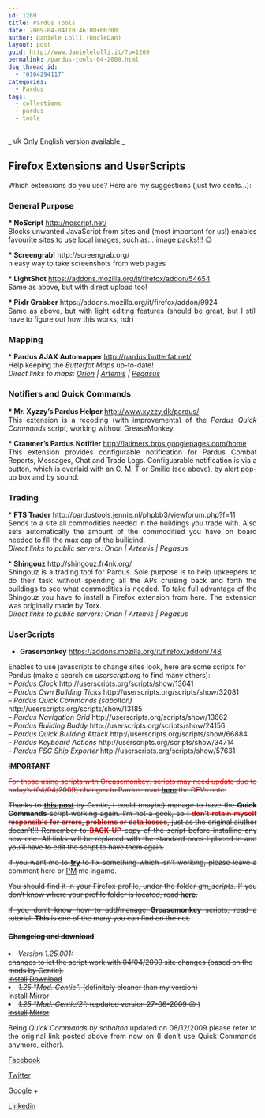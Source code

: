 ```yaml
---
id: 1269
title: Pardus Tools
date: 2009-04-04T10:46:08+00:00
author: Daniele Lolli (UncleDan)
layout: post
guid: http://www.danielelolli.it/?p=1269
permalink: /pardus-tools-04-2009.html
dsq_thread_id:
  - "6164294117"
categories:
  - Pardus
tags:
  - collections
  - pardus
  - tools
---
```

_ <img class="alignnone size-full wp-image-149" title="uk-flag-xsmall" src="http://www.danielelolli.it/wp-content/uploads/2009/03/uk-flag-xsmall.gif" alt="uk-flag-xsmall" width="20" height="15" />Only English version available._

## Firefox Extensions and UserScripts

<p style="text-align: justify;">
  Which extensions do you use? Here are my suggestions (just two cents&#8230;):
</p>

### General Purpose

<p style="text-align: justify;">
  <strong>* NoScript</strong> <a href="http://noscript.net/" target="_blank">http://noscript.net/<br /> </a>Blocks unwanted JavaScript from sites and (most important for us!) enables favourite sites to use local images, such as&#8230; image packs!!! 😉
</p>

<p style="text-align: justify;">
  <strong>* Screengrab!</strong> http://screengrab.org/<br /> n easy way to take screenshots from web pages
</p>

<p style="text-align: justify;">
  <strong>* LightShot</strong> <a title="LightShot" href="https://addons.mozilla.org/it/firefox/addon/54654" target="_blank">https://addons.mozilla.org/it/firefox/addon/54654</a><br /> Same as above, but with direct upload too!
</p>

<p style="text-align: justify;">
  <strong>* Pixlr Grabber</strong> https://addons.mozilla.org/it/firefox/addon/9924<br /> Same as above, but with light editing features (should be great, but I still have to figure out how this works, ndr)
</p>

### Mapping

<p style="text-align: justify;">
  * <strong>Pardus AJAX Automapper</strong> <a href="http://pardus.butterfat.net/" target="_blank">http://pardus.butterfat.net/</a><br /> Help keeping the <em>Butterfat Maps</em> up-to-date!<br /> <em>Direct links to maps: <a title="Pardus Butterfat Maps - Orion" href="http://pardus.butterfat.net/pardusmapper/maps/orion/universe.html" target="_blank">Orion</a> | <a title="Pardus Butterfat Maps - Artemis" href="http://pardus.butterfat.net/pardusmapper/maps/artemis/universe.html" target="_blank">Artemis</a> | <a title="Pardus Butterfat Maps - Pegasus" href="http://pardus.butterfat.net/pardusmapper/maps/pegasus/universe.html" target="_blank">Pegasus</a> </em>
</p>

### Notifiers and Quick Commands

<p style="text-align: justify;">
  <strong>* Mr. Xyzzy&#8217;s Pardus Helper</strong> <a href="http://www.xyzzy.dk/pardus/">http://www.xyzzy.dk/pardus/</a><br /> This extension is a recoding (with improvements) of the <em>Pardus Quick Commands</em> script, working without GreaseMonkey.
</p>

<p style="text-align: justify;">
  <strong>* Cranmer&#8217;s Pardus Notifier</strong> <a href="http://latimers.bros.googlepages.com/home" target="_blank">http://latimers.bros.googlepages.com/home</a><br /> This extension provides configurable notification for Pardus Combat Reports, Messages, Chat and Trade Logs. Configuarable notification is via a button, which is overlaid with an C, M, T or Smilie (see above), by alert pop-up box and by sound.
</p>

### Trading

<p style="text-align: justify;">
  * <strong>FTS Trader</strong> http://pardustools.jennie.nl/phpbb3/viewforum.php?f=11<br /> Sends to a site all commodities needed in the buildings you trade with. Also sets automatically the amount of the commoditied you have on board needed to fill the max cap of the builidind.<br /> <em> Direct links to public servers: Orion | Artemis | Pegasus</em>
</p>

<p style="text-align: justify;">
  * <strong>Shingouz</strong> http://shingouz.fr4nk.org/<br /> Shingouz is a trading tool for Pardus. Sole purpose is to help upkeepers to do their task without spending all the APs cruising back and forth the buildings to see what commodities is needed. To take full advantage of the Shingouz you have to install a Firefox extension from here. The extension was originally made by Torx.<br /> <em> Direct links to public servers: Orion | Artemis | Pegasus</em>
</p>

### UserScripts

* **Grasemonkey** <a href="https://addons.mozilla.org/it/firefox/addon/748" target="_blank">https://addons.mozilla.org/it/firefox/addon/748</a>

<p style="text-align: left;">
  <a href="https://addons.mozilla.org/it/firefox/addon/748" target="_blank"></a>Enables to use javascripts to change sites look, here are some scripts for Pardus (make a search on <em>userscript.org</em> to find many others):<br /> <em>&#8211; Pardus Clock</em> http://userscripts.org/scripts/show/13641<br /> <em>&#8211; Pardus Own Building Ticks</em> http://userscripts.org/scripts/show/32081<br /> <em>&#8211; Pardus Quick Commands (sabolton)</em> http://userscripts.org/scripts/show/13185<br /> <em>&#8211; Pardus Navigation Grid</em> http://userscripts.org/scripts/show/13662<br /> <em>&#8211; Pardus Building Buddy</em> http://userscripts.org/scripts/show/24156<br /> <em>&#8211; Pardus Quick Building</em> Attack <strong><span style="font-weight: normal;">http://userscripts.org/scripts/show/66884<br /> <em>&#8211; Pardus Keyboard Actions</em> http://userscripts.org/scripts/show/34714<br /> <em>&#8211; Pardus FSC Ship Exporter</em> http://userscripts.org/scripts/show/57631</span></strong>
</p>

<p style="text-align: left; text-decoration: line-through;">
  <strong>IMPORTANT</strong>
</p>

<p style="text-align: justify; text-decoration: line-through;">
  <span style="color: red;"> For those using scripts with Greasemonkey: scripts may need update due to today&#8217;s (04/04/2009) changes to Pardus: read <a class="postlink" href="http://forum.pardus.at/index.php?showtopic=9592&st=60" target="_blank"><strong>here</strong></a> the DEVs note.</span>
</p>

<p style="text-align: justify; text-decoration: line-through;">
  Thanks to <a title="Thanks Centic!" href="http://forum.pardus.at/index.php?showtopic=38141&hl=quick+commands" target="_blank"><strong>this post</strong></a><strong> </strong>by Centic, I could (maybe) manage to have the <strong>Quick Commands</strong> script working again. I&#8217;m not a geek, so <span style="color: #ff0000;"><strong>I don&#8217;t retain myself responsible for errors, problems or data losses</strong></span>, just as the original aiuthor doesn&#8217;t!!! Remember to <strong><span style="color: #ff0000;">BACK UP</span></strong> copy of the script before installing any new one. All links will be replaced with the standard ones I placed in and you&#8217;ll have to edit the script to have them again.
</p>

<p style="text-align: justify; text-decoration: line-through;">
  If you want me to <span style="text-decoration: underline;"><strong>try</strong></span><strong> </strong>to fix something which isn&#8217;t working, please leave a comment here or <a title="PM to Uncledan (Orion)" href="http://orion.pardus.at/sendmsg.php?to=Uncledan" target="_blank">PM</a> me ingame.
</p>

<p style="text-align: justify; text-decoration: line-through;">
  You should find it in your Firefox profile, under the folder <em>gm_scripts</em>. If you don&#8217;t know where your profile folder is located, read <a title="Firefox Profile Folder" href="http://kb.mozillazine.org/Profile_folder_-_Firefox" target="_blank"><strong>here</strong></a>.
</p>

<p style="text-align: justify; text-decoration: line-through;">
  If you don&#8217;t know how to add/manage <strong>Greasemonkey </strong>scripts, read a tutorial! <strong>This</strong><strong> </strong>is one of the many you can find on the net.
</p>

<h4 style="text-decoration: line-through;">
  Changelog and download
</h4>

<li style="text-decoration: line-through;">
  <em>Version 1.25.001:</em><br /> changes to let the script work with 04/04/2009 site changes (based on the mods by Centic).<br /> <a title="pardus_quick_commands.user.js" href="http://www.danielelolli.it/wp-content/uploads/2009/04/pardus_quick_commands.user.js" target="_blank">Install</a> <a title="pardus_quick_commands_1-25-001.zip" href="http://www.danielelolli.it/wp-content/uploads/2009/04/pardus_quick_commands_1-25-001.zip" target="_blank">Download</a>
</li>
<li style="text-decoration: line-through;">
  <em>1.25 &#8220;Mod. Centic&#8221;:</em> (definitely cleaner than my version)<br /> Install <a title="pardus_quick_commands_mod-centic.zip" href="http://www.danielelolli.it/wp-content/uploads/2009/04/pardus_quick_commands_mod-centic.zip" target="_blank">Mirror</a>
</li>
<li style="text-decoration: line-through;">
  <em>1.25 &#8220;Mod. Centic/2&#8221;:</em> (updated version 27-06-2009 😉 )<br /> <a title="pardus_quick_commands2.user.js (Centic)" href="http://centic.awardspace.com/pardus%20scripts/pardus_quick_commands2.user.js" target="_blank">Install</a> <a title="pardus_quick_commands2_mod-centic.zip" href="http://www.danielelolli.it/wp-content/uploads/2009/04/pardus_quick_commands2_mod-centic.zip">Mirror</a>
</li>

<p style="text-align: justify;">
  Being <em>Quick Commands by sabolton</em> updated on 08/12/2009 please refer to the original link posted above from now on (I don&#8217;t use Quick Commands anymore, either).
</p>

<div class="container_share">
  <a href="http://www.facebook.com/sharer.php?u=http://www.danielelolli.it/pardus-tools-04-2009.html&t=Pardus Tools" target="_blank" class="button_purab_share facebook"><span><i class="icon-facebook"></i></span>
  
  <p>
    Facebook
  </p></a> 
  
  <a href="http://twitter.com/share?url=http://www.danielelolli.it/pardus-tools-04-2009.html&text=Pardus Tools" target="_blank" class="button_purab_share twitter"><span><i class="icon-twitter"></i></span>
  
  <p>
    Twitter
  </p></a> 
  
  <a href="https://plus.google.com/share?url=http://www.danielelolli.it/pardus-tools-04-2009.html" target="_blank" class="button_purab_share google-plus"><span><i class="icon-google-plus"></i></span>
  
  <p>
    Google +
  </p></a> 
  
  <a href="http://www.linkedin.com/shareArticle?mini=true&url=http://www.danielelolli.it/pardus-tools-04-2009.html&title=Pardus Tools" target="_blank" class="button_purab_share linkedin"><span><i class="icon-linkedin"></i></span>
  
  <p>
    Linkedin
  </p></a>
</div>